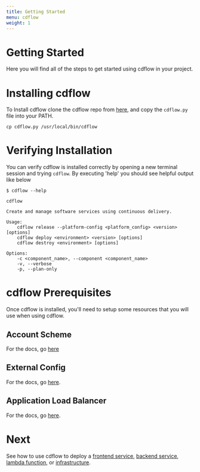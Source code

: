 ```yaml
---
title: Getting Started
menu: cdflow
weight: 1
---
```


# Getting Started

Here you will find all of the steps to get started using cdflow in your project.

# Installing cdflow

To Install cdflow clone the cdflow repo from [here](https://github.com/mergermarket/cdflow), and copy the `cdflow.py` file into your PATH.
```
cp cdflow.py /usr/local/bin/cdflow
```

# Verifying Installation

You can verify cdflow is installed correctly by opening a new terminal session and trying `cdflow`. By executing 'help' you should see helpful output like below

```
$ cdflow --help

cdflow

Create and manage software services using continuous delivery.

Usage:
    cdflow release --platform-config <platform_config> <version> [options]
    cdflow deploy <environment> <version> [options]
    cdflow destroy <environment> [options]

Options:
    -c <component_name>, --component <component_name>
    -v, --verbose
    -p, --plan-only
```

# cdflow Prerequisites

Once cdflow is installed, you'll need to setup some resources that you will use when using cdflow.

Account Scheme
--------------

For the docs, go [here](/full-documentation/account-scheme)

External Config
---------------

For the docs, go [here](/full-documentation/platform-config).

Application Load Balancer
-------------------------

For the docs, go [here](/full-documentation/ALB).

# Next

See how to use cdflow to deploy a [frontend service](setting-up-a-frontend-service), [backend service](setting-up-a-backend-service), [lambda function](setting-up-a-lambda-function), or [infrastructure](setting-up-infrastructure).
